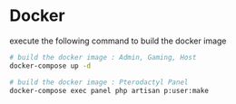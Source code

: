 # Docker

execute the following command to build the docker image
```bash
# build the docker image : Admin, Gaming, Host
docker-compose up -d 

# build the docker image : Pterodactyl Panel
docker-compose exec panel php artisan p:user:make
```